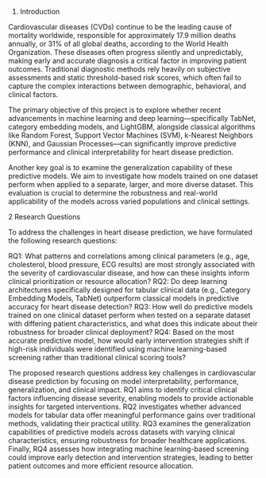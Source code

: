 1. Introduction  

Cardiovascular diseases (CVDs) continue to be the leading cause of mortality worldwide, responsible for approximately 17.9 million deaths annually, or 31% of all global deaths, according to the World Health Organization. These diseases often progress silently and unpredictably, making early and accurate diagnosis a critical factor in improving patient outcomes. Traditional diagnostic methods rely heavily on subjective assessments and static threshold-based risk scores, which often fail to capture the complex interactions between demographic, behavioral, and clinical factors.

The primary objective of this project is to explore whether recent advancements in machine learning and deep learning—specifically TabNet, category embedding models, and LightGBM, alongside classical algorithms like Random Forest, Support Vector Machines (SVM), k-Nearest Neighbors (KNN), and Gaussian Processes—can significantly improve predictive performance and clinical interpretability for heart disease prediction.

Another key goal is to examine the generalization capability of these predictive models. We aim to investigate how models trained on one dataset perform when applied to a separate, larger, and more diverse dataset. This evaluation is crucial to determine the robustness and real-world applicability of the models across varied populations and clinical settings.

2 Research Questions 

To address the challenges in heart disease prediction, we have formulated the following research questions:

RQ1: What patterns and correlations among clinical parameters (e.g., age, cholesterol, blood pressure, ECG results) are most strongly associated with the severity of cardiovascular disease, and how can these insights inform clinical prioritization or resource allocation?
RQ2: Do deep learning architectures specifically designed for tabular clinical data (e.g., Category Embedding Models, TabNet) outperform classical models in predictive accuracy for heart disease detection?
RQ3: How well do predictive models trained on one clinical dataset perform when tested on a separate dataset with differing patient characteristics, and what does this indicate about their robustness for broader clinical deployment?
RQ4: Based on the most accurate predictive model, how would early intervention strategies shift if high-risk individuals were identified using machine learning-based screening rather than traditional clinical scoring tools?

The proposed research questions address key challenges in cardiovascular disease prediction by focusing on model interpretability, performance, generalization, and clinical impact. RQ1 aims to identify critical clinical factors influencing disease severity, enabling models to provide actionable insights for targeted interventions. RQ2 investigates whether advanced models for tabular data offer meaningful performance gains over traditional methods, validating their practical utility. RQ3 examines the generalization capabilities of predictive models across datasets with varying clinical characteristics, ensuring robustness for broader healthcare applications. Finally, RQ4 assesses how integrating machine learning-based screening could improve early detection and intervention strategies, leading to better patient outcomes and more efficient resource allocation.
